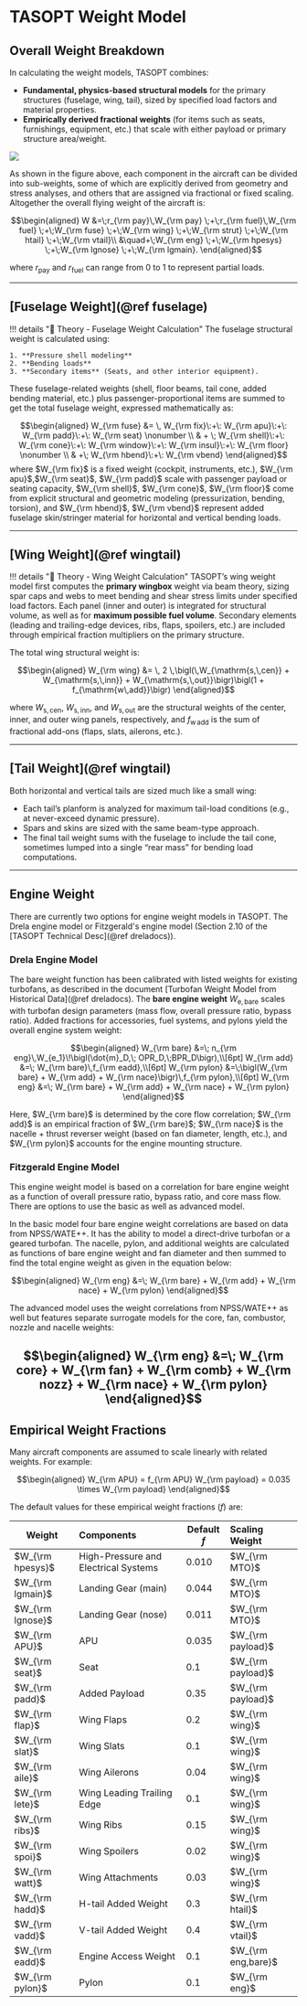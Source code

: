 # TASOPT Weight Model

## Overall Weight Breakdown

In calculating the weight models, TASOPT combines:

- **Fundamental, physics-based structural models** for the primary structures (fuselage, wing, tail), sized by specified load factors and material properties.
- **Empirically derived fractional weights** (for items such as seats, furnishings, equipment, etc.) that scale with either payload or primary structure area/weight.

![](../assets/tasopt_weight_model.jpg)

As shown in the figure above, each component in the aircraft can be divided into sub-weights, some of which are explicitly derived from geometry and stress analyses, and others that are assigned via fractional or fixed scaling. Altogether the overall flying weight of the aircraft is:

$$\begin{aligned}
W 
&=\;r_{\rm pay}\,W_{\rm pay}
\;+\;r_{\rm fuel}\,W_{\rm fuel}
\;+\;W_{\rm fuse}
\;+\;W_{\rm wing}
\;+\;W_{\rm strut}
\;+\;W_{\rm htail}
\;+\;W_{\rm vtail}\\
&\quad+\;W_{\rm eng}
\;+\;W_{\rm hpesys}
\;+\;W_{\rm lgnose}
\;+\;W_{\rm lgmain}.
\end{aligned}$$

where $r_{\mathrm{pay}}$ and $r_{\mathrm{fuel}}$ can range from 0 to 1 to represent partial loads.

---

## [Fuselage Weight](@ref fuselage)

!!! details "📖 Theory - Fuselage Weight Calculation"
    The fuselage structural weight is calculated using:

    1. **Pressure shell modeling**
    2. **Bending loads**
    3. **Secondary items** (Seats, and other interior equipment).

These fuselage-related weights (shell, floor beams, tail cone, added bending material, etc.) plus passenger-proportional items are summed to get the total fuselage weight, expressed mathematically as:

$$\begin{aligned}
W_{\rm fuse} &= \,
W_{\rm fix}\:+\: 
W_{\rm apu}\:+\: 
W_{\rm padd}\:+\: 
W_{\rm seat}
\nonumber \\
& + \; 
W_{\rm shell}\:+\: 
W_{\rm cone}\:+\:
W_{\rm window}\:+\: 
W_{\rm insul}\:+\: 
W_{\rm floor}
\nonumber \\
& +\;
W_{\rm hbend}\:+\: 
W_{\rm vbend}
\end{aligned}$$
where $W_{\rm fix}$ is a fixed weight (cockpit, instruments, etc.), $W_{\rm apu}$,$W_{\rm seat}$, $W_{\rm padd}$ scale with passenger payload or seating capacity, $W_{\rm shell}$, $W_{\rm cone}$, $W_{\rm floor}$ come from explicit structural and geometric modeling (pressurization, bending, torsion), and $W_{\rm hbend}$, $W_{\rm vbend}$ represent added fuselage skin/stringer material for horizontal and vertical bending loads.

---

## [Wing Weight](@ref wingtail)

!!! details "📖 Theory - Wing Weight Calculation"
    TASOPT’s wing weight model first computes the **primary wingbox** weight via beam theory, sizing spar caps and webs to meet bending and shear stress limits under specified load factors. Each panel (inner and outer) is integrated for structural volume, as well as for **maximum possible fuel volume**. Secondary elements (leading and trailing-edge devices, ribs, flaps, spoilers, etc.) are included through empirical fraction multipliers on the primary structure.

The total wing structural weight is:

$$\begin{aligned}
W_{\rm wing} &= \,
2 \,\bigl(\,W_{\mathrm{s,\,cen}} + W_{\mathrm{s,\,inn}} + W_{\mathrm{s,\,out}}\bigr)\bigl(1 + f_{\mathrm{w\,add}}\bigr)
\end{aligned}$$

where $W_{\mathrm{s,\,cen}}$, $W_{\mathrm{s,\,inn}}$, and $W_{\mathrm{s,\,out}}$ are the structural weights of the center, inner, and outer wing panels, respectively, and $f_{\mathrm{w\,add}}$ is the sum of fractional add-ons (flaps, slats, ailerons, etc.).

---

## [Tail Weight](@ref wingtail)

Both horizontal and vertical tails are sized much like a small wing:
- Each tail’s planform is analyzed for maximum tail-load conditions (e.g., at never-exceed dynamic pressure).
- Spars and skins are sized with the same beam-type approach.
- The final tail weight sums with the fuselage to include the tail cone, sometimes lumped into a single “rear mass” for bending load computations.

---

## Engine Weight

There are currently two options for engine weight models in TASOPT. The Drela engine model  or Fitzgerald's engine model (Section 2.10 of the [TASOPT Technical Desc](@ref dreladocs)).  

### Drela Engine Model

The bare weight function has been calibrated with listed weights for existing turbofans,
as described in the document [Turbofan Weight Model from Historical Data](@ref dreladocs). The **bare engine weight** $W_{\mathrm{e,\,bare}}$ scales with turbofan design parameters (mass flow, overall pressure ratio, bypass ratio). Added fractions for accessories, fuel systems, and pylons yield the overall engine system weight:

$$\begin{aligned}
W_{\rm bare} &=\; n_{\rm eng}\,W_{e_1}\!\bigl(\dot{m}_D,\; OPR_D,\;BPR_D\bigr),\\[6pt]
W_{\rm add} &=\; W_{\rm bare}\,f_{\rm eadd},\\[6pt]
W_{\rm pylon} &=\;\bigl(W_{\rm bare} + W_{\rm add} + W_{\rm nace}\bigr)\,f_{\rm pylon},\\[6pt]
W_{\rm eng} &=\; W_{\rm bare} + W_{\rm add} + W_{\rm nace} + W_{\rm pylon}
\end{aligned}$$

Here, $W_{\rm bare}$ is determined by the core flow correlation; $W_{\rm add}$ is an empirical fraction of $W_{\rm bare}$; $W_{\rm nace}$ is the nacelle + thrust reverser weight (based on fan diameter, length, etc.), and $W_{\rm pylon}$ accounts for the engine mounting structure.

### Fitzgerald Engine Model

This engine weight model is based on a correlation for bare engine weight as a function of overall pressure ratio, bypass ratio, and core mass flow. There are options to use the basic as well as advanced model.

In the basic model four bare engine weight correlations are based on data from NPSS/WATE++. It has the ability to model a direct-drive turbofan or a geared turbofan. The nacelle, pylon, and additional weights are calculated as functions of bare engine weight and fan diameter and then summed to find the total engine weight as given in the equation below:

$$\begin{aligned}
W_{\rm eng} &=\; W_{\rm bare} + W_{\rm add} + W_{\rm nace} + W_{\rm pylon}
\end{aligned}$$

The advanced model uses the weight correlations from NPSS/WATE++ as well but features separate surrogate models for the core, fan, combustor, nozzle and nacelle weights:

$$\begin{aligned}
W_{\rm eng} &=\; W_{\rm core} + W_{\rm fan} + W_{\rm comb} + W_{\rm nozz} + W_{\rm nace} + W_{\rm pylon}
\end{aligned}$$
---
## Empirical Weight Fractions

Many aircraft components are assumed to scale linearly with related weights. For example:

$$\begin{aligned}
W_{\rm APU} = f_{\rm APU} W_{\rm payload} = 0.035 \times W_{\rm payload}
\end{aligned}$$

The default values for these empirical weight fractions ($f$) are:

| **Weight**        | **Components**                       | **Default $f$**              | **Scaling Weight** |
|-------------------|:-------------------------------------|------------------------------|:-------------------|
| $W_{\rm hpesys}$  | High-Pressure and Electrical Systems | 0.010                        | $W_{\rm MTO}$      |
| $W_{\rm lgmain}$  | Landing Gear (main)                  | 0.044                        | $W_{\rm MTO}$      |
| $W_{\rm lgnose}$  | Landing Gear (nose)                  | 0.011                        | $W_{\rm MTO}$      |
| $W_{\rm APU}$     | APU                                  | 0.035                        | $W_{\rm payload}$  |
| $W_{\rm seat}$    | Seat                                 | 0.1                          | $W_{\rm payload}$  |
| $W_{\rm padd}$    | Added Payload                        | 0.35                         | $W_{\rm payload}$  |
| $W_{\rm flap}$    | Wing Flaps                           | 0.2                          | $W_{\rm wing}$     |
| $W_{\rm slat}$    | Wing Slats                           | 0.1                          | $W_{\rm wing}$     |
| $W_{\rm aile}$    | Wing Ailerons                        | 0.04                         | $W_{\rm wing}$     |
| $W_{\rm lete}$    | Wing Leading Trailing Edge           | 0.1                          | $W_{\rm wing}$     |
| $W_{\rm ribs}$    | Wing Ribs                            | 0.15                         | $W_{\rm wing}$     |
| $W_{\rm spoi}$    | Wing Spoilers                        | 0.02                         | $W_{\rm wing}$     |
| $W_{\rm watt}$    | Wing Attachments                     | 0.03                         | $W_{\rm wing}$     |
| $W_{\rm hadd}$    | H-tail Added Weight                  | 0.3                          | $W_{\rm htail}$    |
| $W_{\rm vadd}$    | V-tail Added Weight                  | 0.4                          | $W_{\rm vtail}$    |
| $W_{\rm eadd}$    | Engine Access Weight                 | 0.1                          | $W_{\rm eng,bare}$ |
| $W_{\rm pylon}$   | Pylon                                | 0.1                          | $W_{\rm eng}$      |
